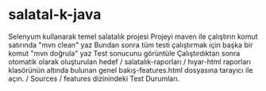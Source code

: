 # salatal-k-java
Selenyum kullanarak temel salatalık projesi  Projeyi maven ile çalıştırın  komut satırında "mvn clean" yaz Bundan sonra tüm testi çalıştırmak için başka bir komut "mvn doğrula" yaz Test sonucunu görüntüle  Çalıştırdıktan sonra otomatik olarak oluşturulan hedef / salatalık-raporları / hıyar-html raporları klasörünün altında bulunan genel bakış-features.html dosyasına tarayıcı ile açın. / Sources / features dizinindeki Test Durumları.
